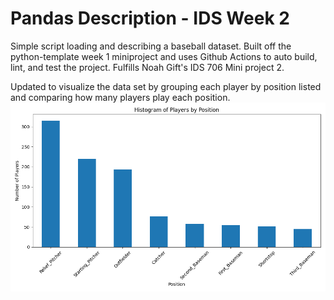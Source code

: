 # Pandas Description - IDS Week 2
Simple script loading and describing a baseball dataset. Built off the python-template week 1 miniproject and uses Github Actions to auto build, lint, and test the project. Fulfills Noah Gift's IDS 706 Mini project 2.

Updated to visualize the data set by grouping each player by position listed and comparing how many players play each position. ![position_histogram.png](position_histogram.png)

